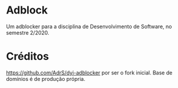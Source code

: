 # Adblock
Um adblocker para a disciplina de Desenvolvimento de Software, no semestre 2/2020.

# Créditos
https://github.com/AdrS/dyi-adblocker por ser o fork inicial.
Base de domínios é de produção própria.
